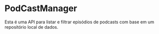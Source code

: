 # PodCastManager
Esta é uma API para listar e filtrar episódios de podcasts com base em um repositório local de dados.

